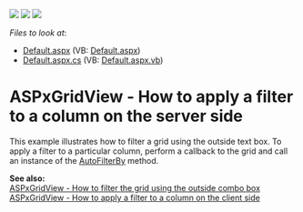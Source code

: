 <!-- default badges list -->
![](https://img.shields.io/endpoint?url=https://codecentral.devexpress.com/api/v1/VersionRange/128533341/11.1.8%2B)
[![](https://img.shields.io/badge/Open_in_DevExpress_Support_Center-FF7200?style=flat-square&logo=DevExpress&logoColor=white)](https://supportcenter.devexpress.com/ticket/details/E3582)
[![](https://img.shields.io/badge/📖_How_to_use_DevExpress_Examples-e9f6fc?style=flat-square)](https://docs.devexpress.com/GeneralInformation/403183)
<!-- default badges end -->
<!-- default file list -->
*Files to look at*:

* [Default.aspx](./CS/WebSite/Default.aspx) (VB: [Default.aspx](./VB/WebSite/Default.aspx))
* [Default.aspx.cs](./CS/WebSite/Default.aspx.cs) (VB: [Default.aspx.vb](./VB/WebSite/Default.aspx.vb))
<!-- default file list end -->
# ASPxGridView - How to apply a filter to a column on the server side


<p>This example illustrates how to filter a grid using the outside text box. To apply a filter to a particular column, perform a callback to the grid and call an instance of the <a href="http://documentation.devexpress.com/#AspNet/DevExpressWebASPxGridViewGridViewDataColumn_AutoFilterBytopic"><u>AutoFilterBy</u></a> method. </p><p></p><p><strong>See also:<br />
</strong><a href="https://www.devexpress.com/Support/Center/p/E142">ASPxGridView - How to filter the grid using the outside combo box</a><br />
<a href="https://www.devexpress.com/Support/Center/p/E3583">ASPxGridView - How to apply a filter to a column on the client side</a></p>

<br/>


